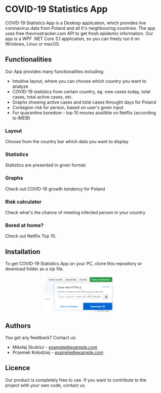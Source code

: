 # COVID-19 Statistics App

COVID-19 Statistics App is a Desktop application, which provides live coronavirus data from Poland and all It's neighbouring countries. The app uses free thevirustracker.com API to get fresh epidemic information. Our app is a WPF .NET Core 3.1 application, so you can freely run it on Windows, Linux or macOS.

## Functionalities

Our App provides many functionalities including:
- Intuitive layout, where you can choose which country you want to analyze
- COVID-19 statistics from certain country, eg. new cases today, total cases, total acitve cases, etc.
- Graphs showing active cases and total cases throught days for Poland
- Contagion risk for person, based on user's given input
- For quarantine boredom - top 10 movies availible on Netflix (according to IMDB)

### Layout
Choose from the country bar which data you want to display

### Statistics
Statistics are presented in given format:

### Graphs
Check out COVID-19 growth tendency for Poland

### Risk calculator
Check what's the chance of meeting infected person in your country

### Bored at home?
Check out Netflix Top 10.

## Installation

To get COVID-19 Statistics App on your PC, clone this repository or download folder as a zip file.   
<p align="center">
  <img align="center" width="50%" height="50%" src="Images/zipExample.png">
</p>

## Authors
You got any feedback? Contact us: 
- Mikołaj Skubisz - example@example.com
- Przemek Kołodziej - example@example.com

## Licence
Our product is completely free to use. If you want to contribute to the project with your own code, contact us.
